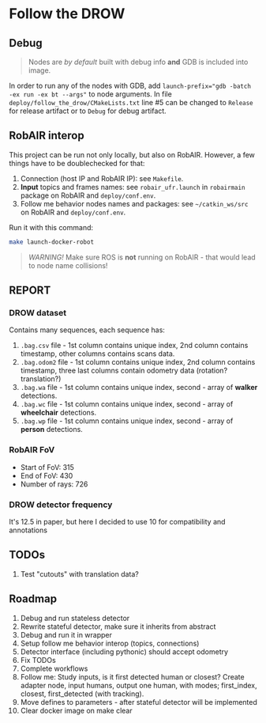 # Follow the DROW

## Debug

> Nodes are _by default_ built with debug info **and** GDB is included into image.

In order to run any of the nodes with GDB, add `launch-prefix="gdb -batch -ex run -ex bt --args"` to node arguments.
In file `deploy/follow_the_drow/CMakeLists.txt` line #5 can be changed to `Release` for release artifact or to `Debug` for debug artifact.

## RobAIR interop

This project can be run not only locally, but also on RobAIR.
However, a few things have to be doublechecked for that:

1. Connection (host IP and RobAIR IP): see `Makefile`.
2. **Input** topics and frames names: see `robair_ufr.launch` in `robairmain` package on RobAIR and `deploy/conf.env`.
3. Follow me behavior nodes names and packages: see `~/catkin_ws/src` on RobAIR and `deploy/conf.env`.

Run it with this command:

```bash
make launch-docker-robot
```

> _WARNING!_ Make sure ROS is **not** running on RobAIR - that would lead to node name collisions!

## REPORT

### DROW dataset

Contains many sequences, each sequence has:

1. `.bag.csv` file - 1st column contains unique index, 2nd column contains timestamp, other columns contains scans data.
2. `.bag.odom2` file - 1st column contains unique index, 2nd column contains timestamp, three last columns contain odometry data (rotation? translation?)
3. `.bag.wa` file - 1st column contains unique index, second - array of **walker** detections.
4. `.bag.wc` file - 1st column contains unique index, second - array of **wheelchair** detections.
5. `.bag.wp` file - 1st column contains unique index, second - array of **person** detections.

### RobAIR FoV

- Start of FoV: 315
- End of FoV: 430
- Number of rays: 726

### DROW detector frequency

It's 12.5 in paper, but here I decided to use 10 for compatibility and annotations

## TODOs

1. Test "cutouts" with translation data?

## Roadmap

1. Debug and run stateless detector
2. Rewrite stateful detector, make sure it inherits from abstract
3. Debug and run it in wrapper
4. Setup follow me behavior interop (topics, connections)
5. Detector interface (including pythonic) should accept odometry
6. Fix TODOs
7. Complete workflows
8. Follow me: Study inputs, is it first detected human or closest? Create adapter node, input humans, output one human, with modes; first_index, closest, first_detected (with tracking).
9. Move defines to parameters - after stateful detector will be implemented
10. Clear docker image on make clear
